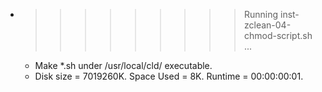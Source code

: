 * >>>>>>>>> Running inst-zclean-04-chmod-script.sh ...
  * Make *.sh under /usr/local/cld/ executable.
  * Disk size = 7019260K. Space Used = 8K. Runtime = 00:00:00:01.

